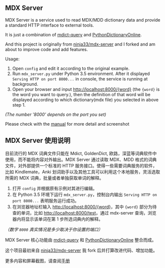 ## MDX Server

MDX Server is a service used to read MDX/MDD dictionary data and provide a standard HTTP interface to external tools.

It is just a combination of [mdict-query](https://github.com/mmjang/mdict-query) and [PythonDictionaryOnline](https://github.com/amazon200code/PythonDictionaryOnline).

And this project is originally from [ninja33/mdx-server](https://github.com/ninja33/mdx-server) and I forked and am about to improve code and add features.

Usage:

1. Open `config` and edit it according to the original example.
2. Run `mdx_server.py` under Python 3.5 environment. After it displayed `Serving HTTP on port 8000...` in console, the service is running at background. 
3. Open your browser and input <http://localhost:8000/{word}> (the `{word}` is the word you want to query.), then the definition of that word will be displayed according to which dictionary(mdx file) you selected in above step 1.

*(The number '8000' depends on the port you set)*

Please check with the [manual](manual/mdx-server%20manual.pdf) for more detail and screenshot



## MDX Server 使用说明

目前流行的 MDX 词典文件只能在 Mdict, GoldenDict, 欧路，深蓝等词典软件中使用，而不能将内容对外输出。MDX Server 通过读取 MDX、MDD 格式的词典文件，对外部提供一个标准的 HTTP 服务接口。使得一些需要词典服务的软件，比如 Kindlemate，Anki 划词助手以及其他工具可以利用这个本地服务，灵活选取所需的 MDX 词典，批量或者单独获取单词的解释。

1. 打开 `config` 并根据原有示例对其进行编辑。
1. 在 Python 3.5 环境下运行 `mdx_server.py`，控制台内输出 `Serving HTTP on port 8000...` 表明服务运行成功。
2. 在浏览器地址栏输入 <http://localhost:8000/{word}>，其中 `{word}` 部分为待查的单词，比如 <http://localhost:8000/test>，通过 mdx-server 查询，浏览器内将显示该单词在第 1 步所选词典内的解释。

*（数字 `8000` 真实情况是多少取决于你设置的端口）*

MDX Server 核心功能由 [mdict-query](https://github.com/mmjang/mdict-query) 和 [PythonDictionaryOnline](https://github.com/amazon200code/PythonDictionaryOnline) 整合而成。

这个项目最初来自 [ninja33/mdx-server](https://github.com/ninja33/mdx-server) 我 fork 后并打算改进代码、增加功能。

更多内容和屏幕截图，请查阅[手册](manual/mdx-server%20manual.pdf)
